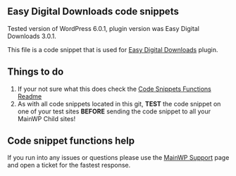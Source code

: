 ## Easy Digital Downloads code snippets

Tested version of WordPress 6.0.1, plugin version was Easy Digital Downloads 3.0.1.

This file is a code snippet that is used for [Easy Digital Downloads](https://wordpress.org/plugins/easy-digital-downloads/) plugin. 

## Things to do

1. If your not sure what this does check the [Code Snippets Functions Readme](https://github.com/mainwp/Code-Snippets-Functions/blob/master/README.md)
2. As with all code snippets located in this git, **TEST** the code snippet on one of your test sites **BEFORE** sending the code snippet to all your MainWP Child sites!

## Code snippet functions help

If you run into any issues or questions please use the [MainWP Support](https://mainwp.com/support/) page and open a ticket for the fastest response.
